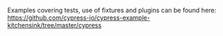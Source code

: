 Examples covering tests, use of fixtures and plugins can be found here: https://github.com/cypress-io/cypress-example-kitchensink/tree/master/cypress
